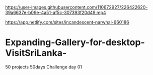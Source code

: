 https://user-images.githubusercontent.com/110672927/226422620-39a6637e-b09e-4a51-af5c-307393f20d49.mp4

https://app.netlify.com/sites/incandescent-narwhal-660186

# Expanding-Gallery-for-desktop-VisitSriLanka-
50 projects 50days Challenge day 01 
